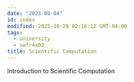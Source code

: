 ```yaml
---
date: "2023-09-04"
id: index
modified: 2025-10-29 02:16:12 GMT-04:00
tags:
  - university
  - swfr4x03
title: Scientific Computation
---
```


Introduction to Scientific Computation

